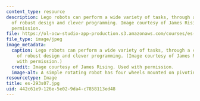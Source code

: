 ```yaml
---
content_type: resource
description: Lego robots can perform a wide variety of tasks, through a combination
  of robust design and clever programming. Image courtesy of James Rising. Used with
  permission.
file: https://ol-ocw-studio-app-production.s3.amazonaws.com/courses/es-293-lego-robotics-spring-2007/442c61e9126e5e029da4c7858113ed48_es-293s07.jpg
file_type: image/jpeg
image_metadata:
  caption: Lego robots can perform a wide variety of tasks, through a combination
    of robust design and clever programming. (Image courtesy of James Rising. Used
    with permission.)
  credit: Image courtesy of James Rising. Used with permission.
  image-alt: A simple rotating robot has four wheels mounted on pivoting arms.
resourcetype: Image
title: es-293s07.jpg
uid: 442c61e9-126e-5e02-9da4-c7858113ed48
---
```

